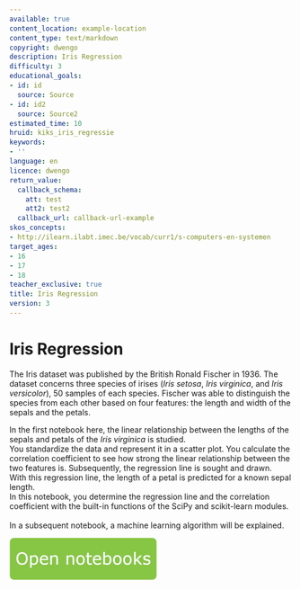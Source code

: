 ```yaml
---
available: true
content_location: example-location
content_type: text/markdown
copyright: dwengo
description: Iris Regression
difficulty: 3
educational_goals:
- id: id
  source: Source
- id: id2
  source: Source2
estimated_time: 10
hruid: kiks_iris_regressie
keywords:
- ''
language: en
licence: dwengo
return_value:
  callback_schema:
    att: test
    att2: test2
  callback_url: callback-url-example
skos_concepts:
- http://ilearn.ilabt.imec.be/vocab/curr1/s-computers-en-systemen
target_ages:
- 16
- 17
- 18
teacher_exclusive: true
title: Iris Regression
version: 3
---
```

# Iris Regression
The Iris dataset was published by the British Ronald Fischer in 1936. The dataset concerns three species of irises (_Iris setosa_, _Iris virginica_, and _Iris versicolor_), 50 samples of each species. Fischer was able to distinguish the species from each other based on four features: the length and width of the sepals and the petals.

In the first notebook here, the linear relationship between the lengths of the sepals and petals of the _Iris virginica_ is studied. <br>
You standardize the data and represent it in a scatter plot. You calculate the correlation coefficient to see how strong the linear relationship between the two features is. Subsequently, the regression line is sought and drawn.<br>
With this regression line, the length of a petal is predicted for a known sepal length.<br>
In this notebook, you determine the regression line and the correlation coefficient with the built-in functions of the SciPy and scikit-learn modules.<br><br>
In a subsequent notebook, a machine learning algorithm will be explained.

[![](embed/Knop.png "Button")](https://kiks.ilabt.imec.be/jupyterhub/?id=1910_en "Iris regression")